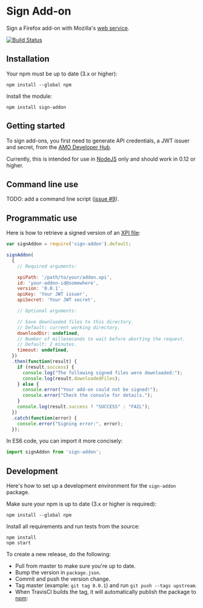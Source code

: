 # Sign Add-on

Sign a Firefox add-on with Mozilla's
[web service](http://addons-server.readthedocs.org/en/latest/topics/api/signing.html).

[![Build Status](https://travis-ci.org/mozilla/sign-addon.svg?branch=master)](https://travis-ci.org/mozilla/sign-addon)

## Installation

Your npm must be up to date (3.x or higher):

    npm install --global npm

Install the module:

    npm install sign-addon

## Getting started

To sign add-ons, you first need to generate API credentials, a JWT issuer and
secret, from the
[AMO Developer Hub](https://addons.mozilla.org/en-US/developers/addon/api/key/).

Currently, this is intended for use in [NodeJS](https://nodejs.org/) only
and should work in 0.12 or higher.

## Command line use

TODO: add a command line script
([issue #9](https://github.com/mozilla/sign-addon/issues/9)).

## Programmatic use

Here is how to retrieve a signed version of an
[XPI file](https://developer.mozilla.org/en-US/docs/Mozilla/XPI):

````javascript
var signAddon = require('sign-addon').default;

signAddon(
  {
    // Required arguments:

    xpiPath: '/path/to/your/addon.xpi',
    id: 'your-addon-id@somewhere',
    version: '0.0.1',
    apiKey: 'Your JWT issuer',
    apiSecret: 'Your JWT secret',

    // Optional arguments:

    // Save downloaded files to this directory.
    // Default: current working directory.
    downloadDir: undefined,
    // Number of milleseconds to wait before aborting the request.
    // Default: 2 minutes.
    timeout: undefined,
  })
  .then(function(result) {
    if (result.success) {
      console.log("The following signed files were downloaded:");
      console.log(result.downloadedFiles);
    } else {
      console.error("Your add-on could not be signed!");
      console.error("Check the console for details.");
    }
    console.log(result.success ? "SUCCESS" : "FAIL");
  })
  .catch(function(error) {
    console.error("Signing error:", error);
  });
````

In ES6 code, you can import it more concisely:

````javascript
import signAddon from 'sign-addon';
````

## Development

Here's how to set up a development environment for the `sign-addon` package.

Make sure your npm is up to date (3.x or higher is required):

    npm install --global npm

Install all requirements and run tests from the source:

    npm install
    npm start

To create a new release, do the following:

* Pull from master to make sure you're up to date.
* Bump the version in `package.json`.
* Commit and push the version change.
* Tag master (example: `git tag 0.0.1`) and run `git push --tags upstream`.
* When TravisCI builds the tag,
  it will automatically publish the package to
  [npm](https://www.npmjs.com/package/sign-addon):
